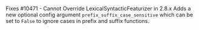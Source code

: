 Fixes #10471 - Cannot Override LexicalSyntacticFeaturizer in 2.8.x
Adds a new optional config argument `prefix_suffix_case_sensitive` which can be set to `False` to ignore cases in prefix and suffix functions.